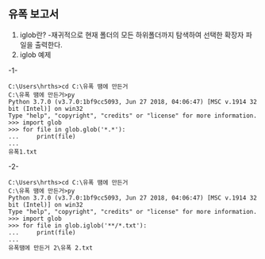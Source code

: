 유폭 보고서
-----------------

1. iglob란?
-재귀적으로 현재 폴더의 모든 하위폴더까지 탐색하여 선택한 확장자 파일을 출력한다.
2. iglob 예제

-1-

    C:\Users\hrths>cd C:\유폭 땜에 만든거
    C:\유폭 땜에 만든거>py
    Python 3.7.0 (v3.7.0:1bf9cc5093, Jun 27 2018, 04:06:47) [MSC v.1914 32 bit (Intel)] on win32
    Type "help", "copyright", "credits" or "license" for more information.
    >>> import glob
    >>> for file in glob.glob('*.*'):
    ...     print(file)
    ...
    유폭1.txt
  
-2-

    C:\Users\hrths>cd C:\유폭 땜에 만든거
    C:\유폭 땜에 만든거>py
    Python 3.7.0 (v3.7.0:1bf9cc5093, Jun 27 2018, 04:06:47) [MSC v.1914 32 bit (Intel)] on win32
    Type "help", "copyright", "credits" or "license" for more information.
    >>> import glob
    >>> for file in glob.iglob('**/*.txt'):
    ...     print(file)
    ...
    유폭땜에 만든거 2\유폭 2.txt

